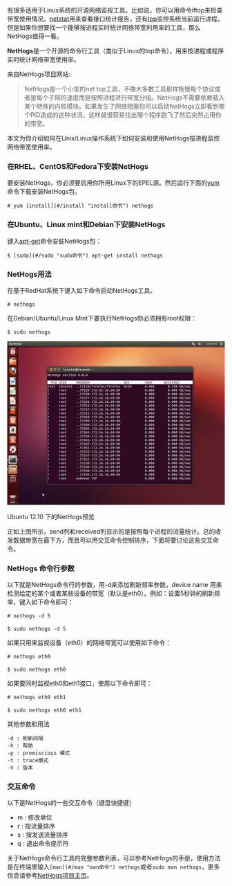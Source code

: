 有很多适用于Linux系统的开源网络监视工具。比如说，你可以用命令iftop来检查带宽使用情况。[netstat](#/netstat "netstat命令")用来查看接口统计报告，还有[top](#/top "top命令")监控系统当前运行进程。但是如果你想要找一个能够按进程实时统计网络带宽利用率的工具，那么NetHogs值得一看。

**NetHogs**是一个开源的命令行工具（类似于Linux的top命令），用来按进程或程序实时统计网络带宽使用率。

来自NetHogs项目网站:

> NetHogs是一个小型的net top工具，不像大多数工具那样拖慢每个协议或者是每个子网的速度而是按照进程进行带宽分组。NetHogs不需要依赖载入某个特殊的内核模块。如果发生了网络阻塞你可以启动NetHogs立即看到哪个PID造成的这种状况。这样就很容易找出哪个程序跑飞了然后突然占用你的带宽。

本文为你介绍如何在Unix/Linux操作系统下如何安装和使用NetHogs按进程监控网络带宽使用率。

### 在RHEL、CentOS和Fedora下安装NetHogs  

要安装NetHogs，你必须要启用你所用Linux下的EPEL源。然后运行下面的[yum](#/yum "yum命令")命令下载安装NetHogs包。

```
# yum [install](#/install "install命令") nethogs

```

### 在Ubuntu、Linux mint和Debian下安装NetHogs  

键入[apt-get](#/apt-get "apt-get命令")命令安装NetHogs包：

```
$ [sudo](#/sudo "sudo命令") apt-get install nethogs

```

### NetHogs用法  

在基于RedHat系统下键入如下命令启动NetHogs工具。

```
# nethogs

```

在Debian/Ubuntu/Linux Mint下要执行NetHogs你必须拥有root权限：

```
$ sudo nethogs

```

![nethogs](./images/nethogs.jpg)

Ubuntu 12.10 下的NetHogs预览

正如上图所示，send列和received列显示的是按照每个进程的流量统计。总的收发数据带宽在最下方，而且可以用交互命令控制排序，下面将要讨论这些交互命令。

### NetHogs 命令行参数  

以下就是NetHogs命令行的参数，用-d来添加刷新频率参数，device name 用来检测给定的某个或者某些设备的带宽（默认是eth0）。例如：设置5秒钟的刷新频率，键入如下命令即可：

```
# nethogs -d 5

```

```
$ sudo nethogs -d 5

```

如果只用来监视设备（eth0）的网络带宽可以使用如下命令：

```
# nethogs eth0

```

```
$ sudo nethogs eth0

```

如果要同时监视eth0和eth1接口，使用以下命令即可：

```
# nethogs eth0 eth1

```

```
$ sudo nethogs eth0 eth1

```

其他参数和用法

```
-d : 刷新间隔
-h : 帮助
-p : promiscious 模式
-t : trace模式 
-V : 版本

```

### 交互命令  

以下是NetHogs的一些交互命令（键盘快捷键）

*   m : 修改单位
*   r : 按流量排序
*   s : 按发送流量排序
*   q : 退出命令提示符

关于NetHogs命令行工具的完整参数列表，可以参考NetHogs的手册，使用方法是在终端里输入`[man](#/man "man命令") nethogs`或者`sudo man nethogs`，更多信息请参考[NetHogs项目主页](http://nethogs.sourceforge.net/)。